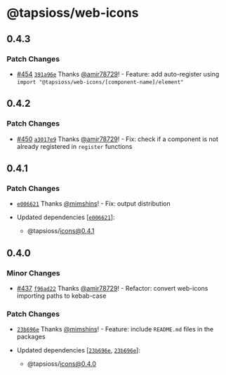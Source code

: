 # @tapsioss/web-icons

## 0.4.3
### Patch Changes



- [#454](https://github.com/Tap30/web-components/pull/454) [`391a96e`](https://github.com/Tap30/web-components/commit/391a96eea9f84f9276769f92c932f8a97001bc19) Thanks [@amir78729](https://github.com/amir78729)! - Feature: add auto-register using `import "@tapsioss/web-icons/[component-name]/element"`

## 0.4.2

### Patch Changes

- [#450](https://github.com/Tap30/web-components/pull/450)
  [`a3017e9`](https://github.com/Tap30/web-components/commit/a3017e909384d50dfbcbf4f1eb745575a98d68be)
  Thanks [@amir78729](https://github.com/amir78729)! - Fix: check if a component
  is not already registered in `register` functions

## 0.4.1

### Patch Changes

- [`e006621`](https://github.com/Tap30/web-components/commit/e00662136bb76b6af1634ee118d9bd3c536bf376)
  Thanks [@mimshins](https://github.com/mimshins)! - Fix: output distribution

- Updated dependencies
  [[`e006621`](https://github.com/Tap30/web-components/commit/e00662136bb76b6af1634ee118d9bd3c536bf376)]:
  - @tapsioss/icons@0.4.1

## 0.4.0

### Minor Changes

- [#437](https://github.com/Tap30/web-components/pull/437)
  [`f96ad22`](https://github.com/Tap30/web-components/commit/f96ad22f0fe020002716a901a5739df23028ac51)
  Thanks [@amir78729](https://github.com/amir78729)! - Refactor: convert
  web-icons importing paths to kebab-case

### Patch Changes

- [`23b696e`](https://github.com/Tap30/web-components/commit/23b696e026181ae123bb3ab3f5adb01c15c664c9)
  Thanks [@mimshins](https://github.com/mimshins)! - Feature: include
  `README.md` files in the packages

- Updated dependencies
  [[`23b696e`](https://github.com/Tap30/web-components/commit/23b696e026181ae123bb3ab3f5adb01c15c664c9),
  [`23b696e`](https://github.com/Tap30/web-components/commit/23b696e026181ae123bb3ab3f5adb01c15c664c9)]:
  - @tapsioss/icons@0.4.0
